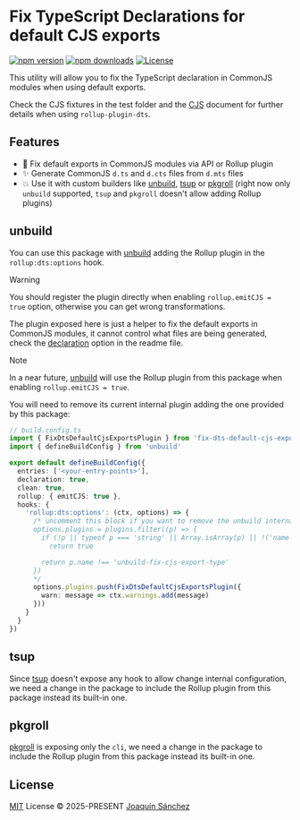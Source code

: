 # Fix TypeScript Declarations for default CJS exports

[![npm version][npm-version-src]][npm-version-href]
[![npm downloads][npm-downloads-src]][npm-downloads-href]
[![License][license-src]][license-href]

This utility will allow you to fix the TypeScript declaration in CommonJS modules when using default exports.

Check the CJS fixtures in the test folder and the [CJS](./CJS.md) document for further details when using `rollup-plugin-dts`.

## Features

- 🚀 Fix default exports in CommonJS modules via API or Rollup plugin
- ✨ Generate CommonJS `d.ts` and `d.cts` files from `d.mts` files
- 💥 Use it with custom builders like [unbuild](https://github.com/unjs/unbuild), [tsup](https://github.com/egoist/tsup) or [pkgroll](https://github.com/privatenumber/pkgroll) (right now only `unbuild` supported, `tsup` and `pkgroll` doesn't allow adding Rollup plugins)

## unbuild

You can use this package with [unbuild](https://github.com/unjs/unbuild) adding the Rollup plugin in the `rollup:dts:options` hook.

> [!WARNING]
>
> You should register the plugin directly when enabling `rollup.emitCJS = true` option, otherwise you can get wrong transformations.
>
> The plugin exposed here is just a helper to fix the default exports in CommonJS modules, it cannot control what files are being generated, check the [declaration](https://github.com/unjs/unbuild?tab=readme-ov-file#configuration) option in the readme file.

> [!NOTE]
>
> In a near future, [unbuild](https://github.com/unjs/unbuild) will use the Rollup plugin from this package when enabling `rollup.emitCJS = true`.

You will need to remove its current internal plugin adding the one provided by this package:
```ts
// build.config.ts
import { FixDtsDefaultCjsExportsPlugin } from 'fix-dts-default-cjs-exports/rollup'
import { defineBuildConfig } from 'unbuild'

export default defineBuildConfig({
  entries: ['<your-entry-points>'],
  declaration: true,
  clean: true,
  rollup: { emitCJS: true },
  hooks: {
    'rollup:dts:options': (ctx, options) => {
      /* uncomment this block if you want to remove the unbuild internal plugin
      options.plugins = plugins.filter((p) => {
        if (!p || typeof p === 'string' || Array.isArray(p) || !('name' in p))
          return true

        return p.name !== 'unbuild-fix-cjs-export-type'
      })
      */
      options.plugins.push(FixDtsDefaultCjsExportsPlugin({
        warn: message => ctx.warnings.add(message)
      }))
    }
  }
})
```

## tsup

Since [tsup](https://github.com/egoist/tsup) doesn't expose any hook to allow change internal configuration, we need a change in the package to include the Rollup plugin from this package instead its built-in one.

## pkgroll

[pkgroll](https://github.com/privatenumber/pkgroll) is exposing only the `cli`, we need a change in the package to include the Rollup plugin from this package instead its built-in one.

## License

[MIT](./LICENSE) License © 2025-PRESENT [Joaquín Sánchez](https://github.com/userquin)

<!-- Badges -->

[npm-version-src]: https://img.shields.io/npm/v/fix-dts-default-cjs-exports?style=flat&colorA=18181B&colorB=F0DB4F
[npm-version-href]: https://npmjs.com/package/fix-dts-default-cjs-exports
[npm-downloads-src]: https://img.shields.io/npm/dm/fix-dts-default-cjs-exports?style=flat&colorA=18181B&colorB=F0DB4F
[npm-downloads-href]: https://npmjs.com/package/fix-dts-default-cjs-exports
[license-src]: https://img.shields.io/github/license/userquin/fix-dts-default-cjs-exports.svg?style=flat&colorA=18181B&colorB=F0DB4F
[license-href]: https://github.com/userquin/fix-dts-default-cjs-exports/blob/main/LICENSE
